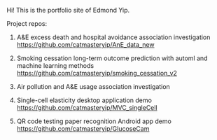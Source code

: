 Hi! This is the portfolio site of Edmond Yip.

Project repos:

1. A&E excess death and hospital avoidance association investigation <br />
   https://github.com/catmasteryip/AnE_data_new
2. Smoking cessation long-term outcome prediction with automl and machine learning methods <br />
   https://github.com/catmasteryip/smoking_cessation_v2

3. Air pollution and A&E usage association investigation <br />

4. Single-cell elasticity desktop application demo <br />
   https://github.com/catmasteryip/MVC_singleCell

5. QR code testing paper recognition Android app demo <br />
   https://github.com/catmasteryip/GlucoseCam
